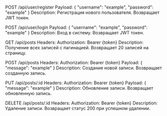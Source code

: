 POST /api/user/register
Payload:
{
"username": "example",
"password": "example"
}
Description: Регистрация нового пользователя. Возвращает JWT токен.

POST /api/user/login
Payload:
{
"username": "example",
"password": "example"
}
Description: Вход в систему. Возвращает JWT токен.

GET /api/posts
Headers: Authorization: Bearer {token}
Description: Получение всех записей с пагинацией. Возвращает 20 записей на страницу.

POST /api/posts
Headers: Authorization: Bearer {token}
Payload:
{
"message": "example"
}
Description: Создание новой записи. Возвращает созданную запись.

PUT /api/posts/:id
Headers: Authorization: Bearer {token}
Payload:
{
"message": "example"
}
Description: Обновление записи. Возвращает обновленную запись.

DELETE /api/posts/:id
Headers: Authorization: Bearer {token}
Description: Удаление записи. Возвращает статус 200 при успешном удалении.
